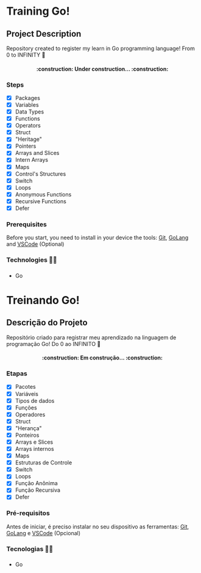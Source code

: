 # Training Go!
## Project Description

Repository created to register my learn in Go programming language! From 0 to INFINITY :rocket:

<h4 align="center">
    :construction:  Under construction...  :construction:
</h4>

### Steps

- [x] Packages
- [x] Variables
- [x] Data Types
- [x] Functions
- [x] Operators
- [x] Struct
- [x] "Heritage"
- [x] Pointers
- [x] Arrays and Slices
- [x] Intern Arrays
- [x] Maps
- [x] Control's Structures
- [x] Switch
- [x] Loops
- [x] Anonymous Functions
- [x] Recursive Functions
- [x] Defer

### Prerequisites

Before you start, you need to install in your device the tools:
[Git](https://git-scm.com),
[GoLang](https://go.dev/) and
[VSCode](https://code.visualstudio.com/) (Optional)

### Technologies :hammer::wrench:

- Go <img width="15px" height="20px" src="https://www.clipartmax.com/png/full/163-1635688_learn-golang-in-your-own-sandbox-golang-gopher.png"/>

# Treinando Go!
## Descrição do Projeto

Repositório criado para registrar meu aprendizado na linguagem de programação Go! Do 0 ao INFINITO :rocket:

<h4 align="center">
    :construction:  Em construção...  :construction:
</h4>

### Etapas

- [x] Pacotes
- [x] Variáveis
- [x] Tipos de dados
- [x] Funções
- [x] Operadores
- [x] Struct
- [x] "Herança"
- [x] Ponteiros
- [x] Arrays e Slices
- [x] Arrays internos
- [x] Maps
- [x] Estruturas de Controle
- [x] Switch
- [x] Loops
- [x] Função Anônima
- [x] Função Recursiva
- [x] Defer

### Pré-requisitos
Antes de iniciar, é preciso instalar no seu dispositivo as ferramentas:
[Git](https://git-scm.com),
[GoLang](https://go.dev/) e 
[VSCode](https://code.visualstudio.com/) (Opcional)

### Tecnologias :hammer::wrench:

- Go <img width="15px" height="20px" src="https://www.clipartmax.com/png/full/163-1635688_learn-golang-in-your-own-sandbox-golang-gopher.png"/>